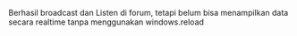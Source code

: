 Berhasil broadcast dan Listen di forum, tetapi belum bisa menampilkan data secara realtime tanpa menggunakan windows.reload
